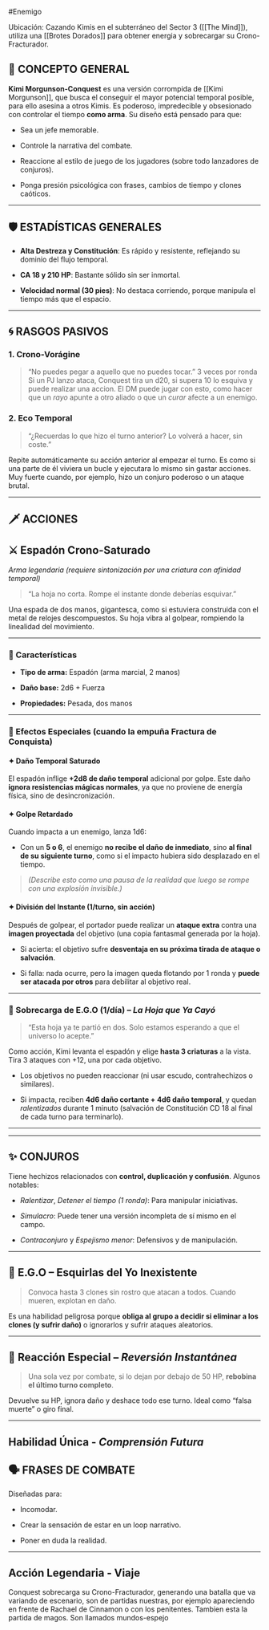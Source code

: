 #Enemigo 

Ubicación: Cazando Kimis en el subterráneo del Sector 3 ([[The Mind]]), utiliza una [[Brotes Dorados]] para obtener energia y sobrecargar su Crono-Fracturador.
## 🧠 CONCEPTO GENERAL

**Kimi Morgunson-Conquest** es una versión corrompida de [[Kimi Morgunson]], que busca el conseguir el mayor potencial temporal posible, para ello asesina a otros Kimis. Es poderoso, impredecible y obsesionado con controlar el tiempo **como arma**. Su diseño está pensado para que:

- Sea un jefe memorable.
    
- Controle la narrativa del combate.
    
- Reaccione al estilo de juego de los jugadores (sobre todo lanzadores de conjuros).
    
- Ponga presión psicológica con frases, cambios de tiempo y clones caóticos.
    

---

## 🛡 ESTADÍSTICAS GENERALES

- **Alta Destreza y Constitución**: Es rápido y resistente, reflejando su dominio del flujo temporal.
    
- **CA 18 y 210 HP**: Bastante sólido sin ser inmortal.
    
- **Velocidad normal (30 pies)**: No destaca corriendo, porque manipula el tiempo más que el espacio.
    

---

## 🌀 RASGOS PASIVOS

### 1. **Crono-Vorágine**

> “No puedes pegar a aquello que no puedes tocar.”
>  3 veces por ronda
Si un PJ lanzo ataca, Conquest tira un d20, si supera 10 lo esquiva y puede realizar una accion. El DM puede jugar con esto, como hacer que un _rayo_ apunte a otro aliado o que un _curar_ afecte a un enemigo.

### 2. **Eco Temporal**

> “¿Recuerdas lo que hizo el turno anterior? Lo volverá a hacer, sin coste.”

Repite automáticamente su acción anterior al empezar el turno. Es como si una parte de él viviera un bucle y ejecutara lo mismo sin gastar acciones. Muy fuerte cuando, por ejemplo, hizo un conjuro poderoso o un ataque brutal.


---

## 🗡 ACCIONES

## ⚔️ Espadón Crono-Saturado

_Arma legendaria (requiere sintonización por una criatura con afinidad temporal)_

> “La hoja no corta. Rompe el instante donde deberías esquivar.”

Una espada de dos manos, gigantesca, como si estuviera construida con el metal de relojes descompuestos. Su hoja vibra al golpear, rompiendo la linealidad del movimiento.

---

### 📐 Características

- **Tipo de arma:** Espadón (arma marcial, 2 manos)
    
- **Daño base:** 2d6 + Fuerza
    
- **Propiedades:** Pesada, dos manos
    

---

### 🧬 Efectos Especiales (cuando la empuña Fractura de Conquista)

#### ✦ Daño Temporal Saturado

El espadón inflige **+2d8 de daño temporal** adicional por golpe. Este daño **ignora resistencias mágicas normales**, ya que no proviene de energía física, sino de desincronización.

#### ✦ Golpe Retardado

Cuando impacta a un enemigo, lanza 1d6:

- Con un **5 o 6**, el enemigo **no recibe el daño de inmediato**, sino **al final de su siguiente turno**, como si el impacto hubiera sido desplazado en el tiempo.
    

> _(Describe esto como una pausa de la realidad que luego se rompe con una explosión invisible.)_

#### ✦ División del Instante (1/turno, sin acción)

Después de golpear, el portador puede realizar un **ataque extra** contra una **imagen proyectada** del objetivo (una copia fantasmal generada por la hoja).

- Si acierta: el objetivo sufre **desventaja en su próxima tirada de ataque o salvación**.
    
- Si falla: nada ocurre, pero la imagen queda flotando por 1 ronda y **puede ser atacada por otros** para debilitar al objetivo real.
    

---

### 🎇 Sobrecarga de E.G.O (1/día) – _La Hoja que Ya Cayó_

> “Esta hoja ya te partió en dos. Solo estamos esperando a que el universo lo acepte.”

Como acción, Kimi levanta el espadón y elige **hasta 3 criaturas** a la vista. Tira 3 ataques con +12, una por cada objetivo.

- Los objetivos no pueden reaccionar (ni usar escudo, contrahechizos o similares).
    
- Si impacta, reciben **4d6 daño cortante + 4d6 daño temporal**, y quedan _ralentizados_ durante 1 minuto (salvación de Constitución CD 18 al final de cada turno para terminarlo).
    

---


---

## ✨ CONJUROS

Tiene hechizos relacionados con **control, duplicación y confusión**. Algunos notables:

- _Ralentizar_, _Detener el tiempo (1 ronda)_: Para manipular iniciativas.
    
- _Simulacro_: Puede tener una versión incompleta de sí mismo en el campo.
    
- _Contraconjuro_ y _Espejismo menor_: Defensivos y de manipulación.
    

---

## 🧬 E.G.O – Esquirlas del Yo Inexistente

> Convoca hasta 3 clones sin rostro que atacan a todos. Cuando mueren, explotan en daño.

Es una habilidad peligrosa porque **obliga al grupo a decidir si eliminar a los clones (y sufrir daño)** o ignorarlos y sufrir ataques aleatorios.

---


## 🔁 Reacción Especial – _Reversión Instantánea_

> Una sola vez por combate, si lo dejan por debajo de 50 HP, **rebobina el último turno completo**.

Devuelve su HP, ignora daño y deshace todo ese turno. Ideal como “falsa muerte” o giro final.

---


## Habilidad Única - _Comprensión Futura_

## 🗣 FRASES DE COMBATE

Diseñadas para:

- Incomodar.
    
- Crear la sensación de estar en un loop narrativo.
    
- Poner en duda la realidad.
    

---


## Acción Legendaria - Viaje

Conquest sobrecarga su Crono-Fracturador, generando una batalla que va variando de escenario, son de partidas nuestras, por ejemplo apareciendo en frente de Rachael de Cinnamon o con los penitentes. Tambien esta la partida de magos. Son llamados mundos-espejo